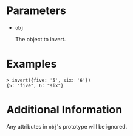 # Parameters

- `obj`

  The object to invert.

# Examples

```
> invert({five: '5', six: '6'})
{5: "five", 6: "six"}
```

# Additional Information

Any attributes in `obj`'s prototype will be ignored.
